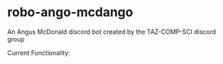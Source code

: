 # robo-ango-mcdango
An Angus McDonald discord bot created by the TAZ-COMP-SCI discord group

Current Functionality:
